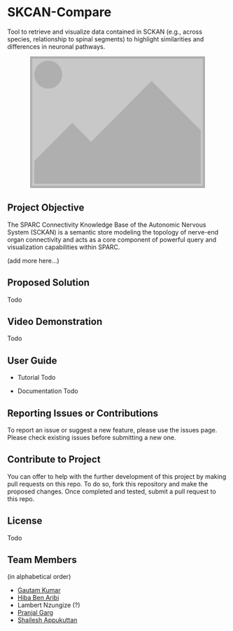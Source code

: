 # SKCAN-Compare

Tool to retrieve and visualize data contained in SCKAN (e.g., across species, relationship to spinal segments) to highlight similarities and differences in neuronal pathways.

<p align="center">
  <img src="cover_photo.png" width="400" alt="SKCAN-Compare">
</p>

## Project Objective

The SPARC Connectivity Knowledge Base of the Autonomic Nervous System (SCKAN) is a semantic store modeling the topology of nerve-end organ connectivity and acts as a core component of powerful query and visualization capabilities within SPARC.

(add more here...)

## Proposed Solution

Todo


## Video Demonstration
Todo

## User Guide

*  Tutorial
Todo

* Documentation
Todo

## Reporting Issues or Contributions
To report an issue or suggest a new feature, please use the issues page. Please check existing issues before submitting a new one.

## Contribute to Project

You can offer to help with the further development of this project by making pull requests on this repo. To do so, fork this repository and make the proposed changes. Once completed and tested, submit a pull request to this repo. 


## License
Todo


## Team Members
(in alphabetical order)
- [Gautam Kumar](https://github.com/gogu07)
- [Hiba Ben Aribi](https://github.com/HibaBenAribi)
- Lambert Nzungize (?)
- [Pranjal Garg](https://github.com/Neurogarg/)
- [Shailesh Appukuttan](https://github.com/appukuttan-shailesh/)
